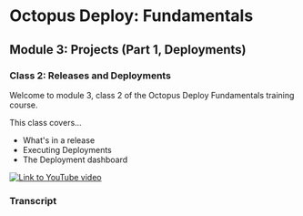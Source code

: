 # Octopus Deploy: Fundamentals
## Module 3: Projects (Part 1, Deployments)
### Class 2: Releases and Deployments

Welcome to module 3, class 2 of the Octopus Deploy Fundamentals training course.

This class covers...

- What's in a release
- Executing Deployments
- The Deployment dashboard

[![Link to YouTube video](https://img.youtube.com/vi/tPb6CLHyNLA/0.jpg)](https://www.youtube.com/embed/tPb6CLHyNLA)

### Transcript


